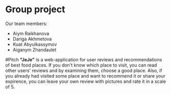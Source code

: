 # Group project
Our team members:
- Aiym Raikhanova
- Dariga Akhmetova 
- Kuat Abyulkassymov
- Aiganym Zhandaulet

#Pitch
**"JeJe"** is a web-application for user reviews and recommendations of best food places. If you don't know which place to visit, you can read other users' reviews and by examining them, choose a good place. Also, if you already had visited some place and want to recommend it or share your expirence, you can leave your own review with pictures and rate it in a scale of 5. 
